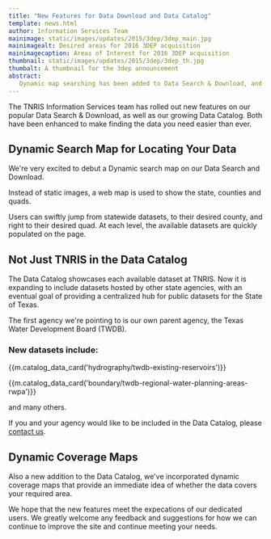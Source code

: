 ```yaml
---
title: "New Features for Data Download and Data Catalog"
template: news.html
author: Information Services Team
mainimage: static/images/updates/2015/3dep/3dep_main.jpg
mainimagealt: Desired areas for 2016 3DEP acquisition
mainimagecaption: Areas of Interest for 2016 3DEP acquisition
thumbnail: static/images/updates/2015/3dep/3dep_th.jpg
thumbalt: A thumbnail for the 3dep announcement
abstract:
   Dynamic map searching has been added to Data Search & Download, and new datasets and features have enhanced the Data Catalog
---
```


The TNRIS Information Services team has rolled out new features on our popular Data Search & Download, as well as our growing Data Catalog. Both have been enhanced to make finding the data you need easier than ever.

## Dynamic Search Map for Locating Your Data

We're very excited to debut a Dynamic search map on our Data Search and Download.

Instead of static images, a web map is used to show the state, counties and quads.

Users can swiftly jump from statewide datasets, to their desired county, and right to their desired quad. At each level, the available datasets are quickly populated on the page.

## Not Just TNRIS in the Data Catalog

The Data Catalog showcases each available dataset at TNRIS. Now it is expanding to include datasets hosted by other state agencies, with an eventual goal of providing a centralized hub for public datasets for the State of Texas.

The first agency we're pointing to is our own parent agency, the Texas Water Development Board (TWDB).

### New datasets include:

{{m.catalog_data_card('hydrography/twdb-existing-reservoirs')}}

{{m.catalog_data_card('boundary/twdb-regional-water-planning-areas-rwpa')}}

and many others.

If you and your agency would like to be included in the Data Catalog, please [contact us](contact).

## Dynamic Coverage Maps

Also a new addition to the Data Catalog, we've incorporated dynamic coverage maps that provide an immediate idea of whether the data covers your required area.

We hope that the new features meet the expecations of our dedicated users. We greatly welcome any feedback and suggestions for how we can continue to improve the site and continue meeting your needs.

